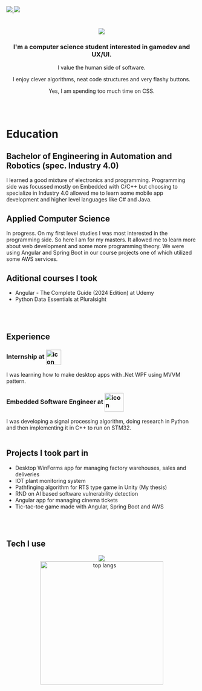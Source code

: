 <a href="https://www.linkedin.com/in/kacper-mejsner-7617a8238/" target="_blank">
    <img src="https://img.shields.io/badge/LinkedIn-0077B5?style=for-the-badge&logo=linkedin&logoColor=white" target="_blank"/>
</a>
<a href="https://kacpermejs.github.io" target="_blank">
    <img src="https://img.shields.io/badge/Portfolio-FF5722?style=for-the-badge&logo=google-chrome&logoColor=white" target="_blank" />
</a>
<h1 align="center">
    <img src="https://readme-typing-svg.herokuapp.com/?font=Righteous&size=35&center=true&vCenter=true&width=500&height=70&duration=4000&lines=Hello+There!+👋;+I'm+Kacper!;" />
</h1>

<h3 align="center">I'm a computer science student interested in gamedev and UX/UI.</h3>

<p align="center">
    I value the human side of software.
</p>
<p align="center">
    I enjoy clever algorithms, neat code structures and very flashy buttons. 
</p>
<p align="center">
    Yes, I am spending too much time on CSS.
</p>

<br>
<br>

# Education

## Bachelor of Engineering in Automation and Robotics (spec. Industry 4.0)
I learned a good mixture of electronics and programming. Programming side was focussed mostly on Embedded with C/C++ but choosing to specialize in Industry 4.0 allowed me to learn some mobile app development and higher level languages like C# and Java.

## Applied Computer Science
In progress. On my first level studies I was most interested in the programming side. So here I am for my masters. It allowed me to learn more about web development and some more programming theory. We were using Angular and Spring Boot in our course projects one of which utilized some AWS services.

## Aditional courses I took
- Angular - The Complete Guide (2024 Edition) at Udemy
- Python Data Essentials at Pluralsight

<br>
<br>

## Experience
<h3>
Internship at <img src="https://github.com/kacpermejs/kacpermejs/assets/51543504/0d74425f-d94a-4183-bc01-5a1d363e0c6b" alt="icon" height="40" align="center"/>
</h3>

I was learning how to make desktop apps with .Net WPF using MVVM pattern.

<h3>
    Embedded Software Engineer at <img src="https://github.com/kacpermejs/kacpermejs/assets/51543504/a89d7d1f-97bf-4b26-a4c7-a07753f919fb" alt="icon" height="50" align="center"/>    
</h3> 

I was developing a signal processing algorithm, doing research in Python and then implementing it in C++ to run on STM32.
<br>
<br>

## Projects I took part in
- Desktop WinForms app for managing factory warehouses, sales and deliveries 
- IOT plant monitoring system
- Pathfinging algorithm for RTS type game in Unity (My thesis)
- RND on AI based software vulnerability detection
- Angular app for managing cinema tickets
- Tic-tac-toe game made with Angular, Spring Boot and AWS

<br>
<br>

## Tech I use

<div align="center">
    <img src="https://skillicons.dev/icons?i=html,css,js,ts,angular,java,spring,firebase,github,unity,visualstudio,vscode,cs,cpp,c,python&perline=8"/><br>
</div>

<div align="center">
    <img width=325 align="center" src="https://github-readme-stats.vercel.app/api/top-langs/?username=kacpermejs&hide=ShaderLab&langs_count=6&layout=compact&theme=react&border_radius=10&size_weight=0.5&count_weight=0.5" alt="top langs" />
</div>

